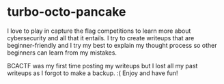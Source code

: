 # turbo-octo-pancake
I love to play in capture the flag competitions to learn more about cybersecurity and all that it entails. I try to create writeups that are beginner-friendly and I try my best to explain my thought process so other beginners can learn from my mistakes. 

BCACTF was my first time posting my writeups but I lost all my past writeups as I forgot to make a backup.  :( 
Enjoy and have fun!
